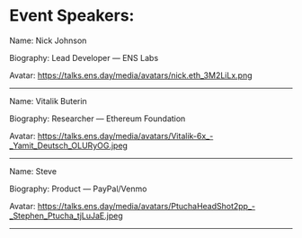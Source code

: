 # Event Speakers:

Name: Nick Johnson

Biography: Lead Developer — ENS Labs

Avatar: https://talks.ens.day/media/avatars/nick.eth_3M2LiLx.png

---

Name: Vitalik Buterin

Biography: Researcher — Ethereum Foundation

Avatar: https://talks.ens.day/media/avatars/Vitalik-6x_-_Yamit_Deutsch_OLURyOG.jpeg

---

Name: Steve

Biography: Product — PayPal/Venmo

Avatar: https://talks.ens.day/media/avatars/PtuchaHeadShot2pp_-_Stephen_Ptucha_tjLuJaE.jpeg

---
